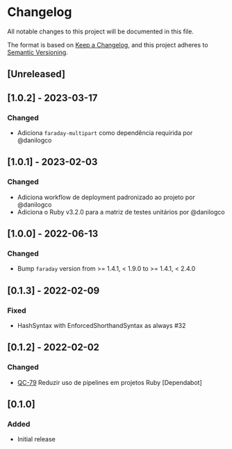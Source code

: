 # Changelog

All notable changes to this project will be documented in this file.

The format is based on [Keep a Changelog](https://keepachangelog.com/en/1.0.0/),
and this project adheres to [Semantic Versioning](https://semver.org/spec/v2.0.0.html).

## [Unreleased]

## [1.0.2] - 2023-03-17

### Changed

- Adiciona `faraday-multipart` como dependência requirida por @danilogco

## [1.0.1] - 2023-02-03

### Changed

- Adiciona workflow de deployment padronizado ao projeto por @danilogco
- Adiciona o Ruby v3.2.0 para a matriz de testes unitários por @danilogco

## [1.0.0] - 2022-06-13

### Changed

- Bump `faraday` version from >= 1.4.1, < 1.9.0 to >= 1.4.1, < 2.4.0

## [0.1.3] - 2022-02-09

### Fixed

- HashSyntax with EnforcedShorthandSyntax as always #32

## [0.1.2] - 2022-02-02

### Changed

- [QC-79](https://qflash.atlassian.net/jira/software/projects/QC/boards/31?selectedIssue=QC-79)
Reduzir uso de pipelines em projetos Ruby [Dependabot]

## [0.1.0]

### Added

- Initial release
